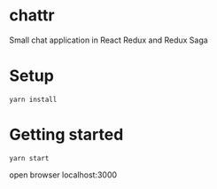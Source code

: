 # chattr
Small chat application in React Redux and Redux Saga

# Setup
```
yarn install
```

# Getting started
```
yarn start
```

open browser localhost:3000
